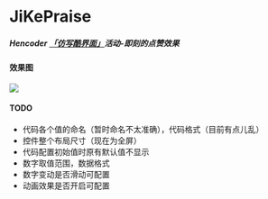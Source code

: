# JiKePraise

##### Hencoder [「仿写酷界面」](http://hencoder.com/activity-mock-1/)活动-即刻的点赞效果

#### 效果图

![](images/demo.gif)

#### TODO
- 代码各个值的命名（暂时命名不太准确），代码格式（目前有点儿乱）
- 控件整个布局尺寸（现在为全屏）
- 代码配置初始值时原有默认值不显示
- 数字取值范围，数据格式
- 数字变动是否滑动可配置
- 动画效果是否开启可配置
